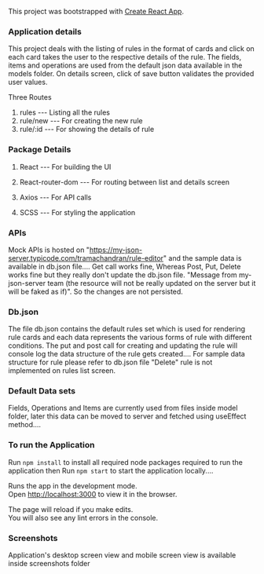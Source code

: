 This project was bootstrapped with [Create React App](https://github.com/facebook/create-react-app).

### Application details
This project deals with the listing of rules in the format of cards and click on each card takes the user to the respective details of the rule.
The fields, items and operations are used from the default json data available in the models folder.
On details screen, click of save button validates the provided user values.

Three Routes
1) rules --- Listing all the rules
2) rule/new --- For creating the new rule
3) rule/:id --- For showing the details of rule

### Package Details
1) React   --- For building the UI

2) React-router-dom --- For routing between list and details screen

3) Axios --- For API calls

4) SCSS --- For styling the application

### APIs

Mock APIs is hosted on "https://my-json-server.typicode.com/tramachandran/rule-editor"
and the sample data is available in db.json file....
Get call works fine,
Whereas Post, Put, Delete works fine but they really don't update the db.json file.
"Message from my-json-server team (the resource will not be really updated on the server but it will be faked as if)". So the changes are not persisted.

### Db.json
The file db.json contains the default rules set which is used for rendering rule cards  and each data represents the various forms of rule with different conditions.
The put and post call for creating and updating the rule will console log the data structure of the rule gets created.... For sample data structure for rule please refer to db.json file
"Delete" rule is not implemented on rules list screen.

### Default Data sets
Fields, Operations and Items are currently used from files inside model folder, later this data can be moved to server and fetched using useEffect method....

###  To run the Application

Run `npm install` to install all required node packages required to run the application
then
Run `npm start` to start the application locally....

Runs the app in the development mode.<br />
Open [http://localhost:3000](http://localhost:3000) to view it in the browser.

The page will reload if you make edits.<br />
You will also see any lint errors in the console.

### Screenshots
Application's desktop screen view and
mobile screen view is available inside screenshots folder
